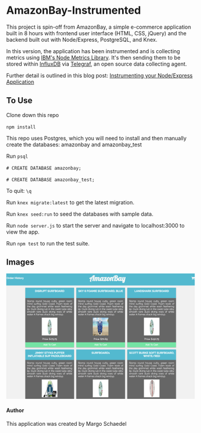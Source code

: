 # AmazonBay-Instrumented

This project is spin-off from AmazonBay, a simple e-commerce application built in 8 hours with frontend user interface (HTML, CSS, jQuery) and the backend built out with Node/Express, PostgreSQL, and Knex.

In this version, the application has been instrumented and is collecting metrics using [IBM's Node Metrics Library](https://github.com/RuntimeTools/appmetrics). It's then sending them to be stored within [InfluxDB](https://docs.influxdata.com/influxdb/v1.5/introduction/installation/) via [Telegraf](https://docs.influxdata.com/telegraf/v1.5/introduction/installation/), an open source data collecting agent.

Further detail is outlined in this blog post: [Instrumenting your Node/Express Application](https://www.influxdata.com/blog/instrumenting-your-node-express-application/)

## To Use

Clone down this repo

`npm install`

This repo uses Postgres, which you will need to install and then manually create the databases: amazonbay and amazonbay_test

Run `psql`

`# CREATE DATABASE amazonbay;`

`# CREATE DATABASE amazonbay_test;`

To quit: `\q`

Run `knex migrate:latest` to get the latest migration.

Run `knex seed:run` to seed the databases with sample data.

Run `node server.js` to start the server and navigate to localhost:3000 to view the app.

Run `npm test` to run the test suite.

## Images
![Landing Page](landing-page.png)

#### Author

This application was created by Margo Schaedel
